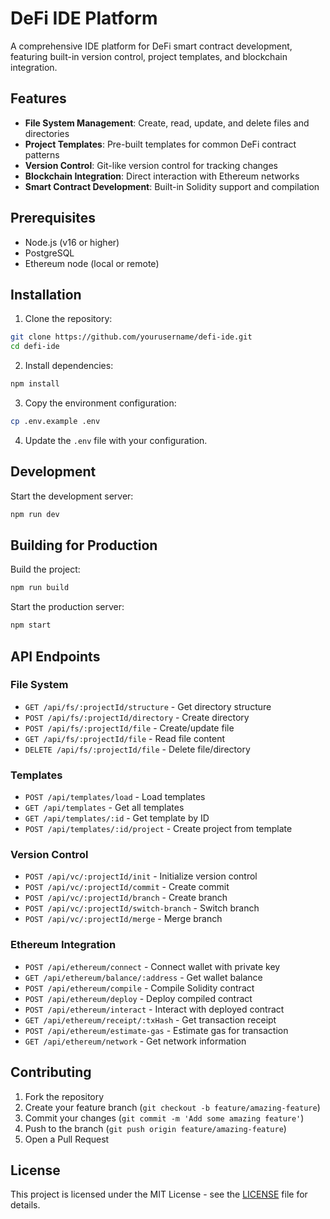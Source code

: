 # DeFi IDE Platform

A comprehensive IDE platform for DeFi smart contract development, featuring built-in version control, project templates, and blockchain integration.

## Features

- **File System Management**: Create, read, update, and delete files and directories
- **Project Templates**: Pre-built templates for common DeFi contract patterns
- **Version Control**: Git-like version control for tracking changes
- **Blockchain Integration**: Direct interaction with Ethereum networks
- **Smart Contract Development**: Built-in Solidity support and compilation

## Prerequisites

- Node.js (v16 or higher)
- PostgreSQL
- Ethereum node (local or remote)

## Installation

1. Clone the repository:
```bash
git clone https://github.com/yourusername/defi-ide.git
cd defi-ide
```

2. Install dependencies:
```bash
npm install
```

3. Copy the environment configuration:
```bash
cp .env.example .env
```

4. Update the `.env` file with your configuration.

## Development

Start the development server:
```bash
npm run dev
```

## Building for Production

Build the project:
```bash
npm run build
```

Start the production server:
```bash
npm start
```

## API Endpoints

### File System
- `GET /api/fs/:projectId/structure` - Get directory structure
- `POST /api/fs/:projectId/directory` - Create directory
- `POST /api/fs/:projectId/file` - Create/update file
- `GET /api/fs/:projectId/file` - Read file content
- `DELETE /api/fs/:projectId/file` - Delete file/directory

### Templates
- `POST /api/templates/load` - Load templates
- `GET /api/templates` - Get all templates
- `GET /api/templates/:id` - Get template by ID
- `POST /api/templates/:id/project` - Create project from template

### Version Control
- `POST /api/vc/:projectId/init` - Initialize version control
- `POST /api/vc/:projectId/commit` - Create commit
- `POST /api/vc/:projectId/branch` - Create branch
- `POST /api/vc/:projectId/switch-branch` - Switch branch
- `POST /api/vc/:projectId/merge` - Merge branch

### Ethereum Integration
- `POST /api/ethereum/connect` - Connect wallet with private key
- `GET /api/ethereum/balance/:address` - Get wallet balance
- `POST /api/ethereum/compile` - Compile Solidity contract
- `POST /api/ethereum/deploy` - Deploy compiled contract
- `POST /api/ethereum/interact` - Interact with deployed contract
- `GET /api/ethereum/receipt/:txHash` - Get transaction receipt
- `POST /api/ethereum/estimate-gas` - Estimate gas for transaction
- `GET /api/ethereum/network` - Get network information

## Contributing

1. Fork the repository
2. Create your feature branch (`git checkout -b feature/amazing-feature`)
3. Commit your changes (`git commit -m 'Add some amazing feature'`)
4. Push to the branch (`git push origin feature/amazing-feature`)
5. Open a Pull Request

## License

This project is licensed under the MIT License - see the [LICENSE](LICENSE) file for details. 